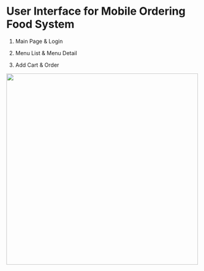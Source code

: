 # User Interface for Mobile Ordering Food System


1) Main Page & Login

2) Menu List & Menu Detail

3) Add Cart & Order

<img src="https://github.com/JieunKwon/UI_MobileOrdering/Flow1.JPG" width="500px">

